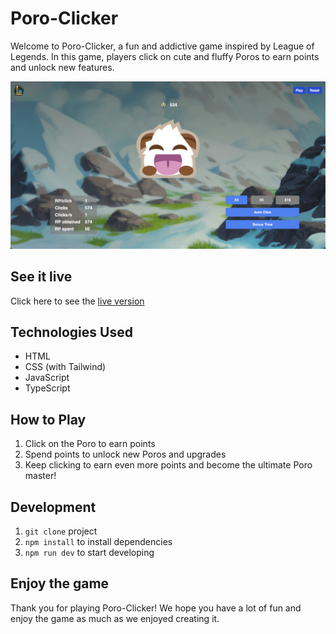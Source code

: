 # Poro-Clicker

Welcome to Poro-Clicker, a fun and addictive game inspired by League of Legends. In this game, players click on cute and fluffy Poros to earn points and unlock new features.

![](/src/img/screenshot_game.png)

## See it live

Click here to see the [live version](https://onllsan.github.io/poro-clicker/)
## Technologies Used

- HTML
- CSS (with Tailwind)
- JavaScript
- TypeScript

## How to Play

1. Click on the Poro to earn points
2. Spend points to unlock new Poros and upgrades
3. Keep clicking to earn even more points and become the ultimate Poro master!

## Development

1. `git clone` project
2. `npm install` to install dependencies
3. `npm run dev` to start developing

## Enjoy the game

Thank you for playing Poro-Clicker! We hope you have a lot of fun and enjoy the game as much as we enjoyed creating it.

